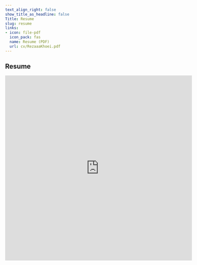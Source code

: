 ```yaml
---
text_align_right: false
show_title_as_headline: false
Title: Resume
slug: resume
links:
- icon: file-pdf
  icon_pack: fas
  name: Resume (PDF)
  url: cv/RezaaaKhoei.pdf
---
```


## Resume

<script>
    function resizeIframe(obj) {
      obj.style.height =  1.1*obj.contentWindow.document.body.scrollHeight + 'px';
    }
  </script>

<iframe width='120%' height='600' 
    onload="resizeIframe(this)"
    frameborder="0"
    src="https://drive.google.com/file/d/1u8trRWno5lj38g9FoxDFItsVem3njHhh/preview">
</iframe>